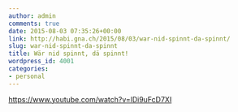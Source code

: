 ```yaml
---
author: admin
comments: true
date: 2015-08-03 07:35:26+00:00
link: http://habi.gna.ch/2015/08/03/war-nid-spinnt-da-spinnt/
slug: war-nid-spinnt-da-spinnt
title: Wär nid spinnt, dä spinnt!
wordpress_id: 4001
categories:
- personal
---
```


https://www.youtube.com/watch?v=lDi9uFcD7XI

